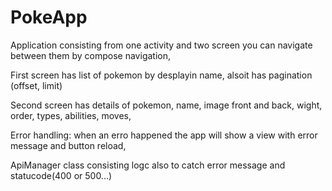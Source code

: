 # PokeApp

Application consisting from one activity and two screen you can navigate between them by compose navigation,

First screen has list of pokemon by desplayin name, alsoit has pagination (offset, limit)

Second screen has details of pokemon, name, image front and back, wight, order, types, abilities, moves,

Error handling: when an erro happened the app will show a view with error message and button reload, 

ApiManager class consisting logc also to catch error message and statucode(400 or 500...)
